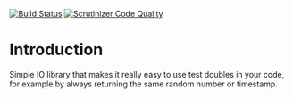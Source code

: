 [![Build Status](https://travis-ci.org/fkooman/php-lib-io.svg)](https://travis-ci.org/fkooman/php-lib-io)
[![Scrutinizer Code Quality](https://scrutinizer-ci.com/g/fkooman/php-lib-io/badges/quality-score.png?b=master)](https://scrutinizer-ci.com/g/fkooman/php-lib-io/?branch=master)

# Introduction
Simple IO library that makes it really easy to use test doubles in your code,
for example by always returning the same random number or timestamp.
